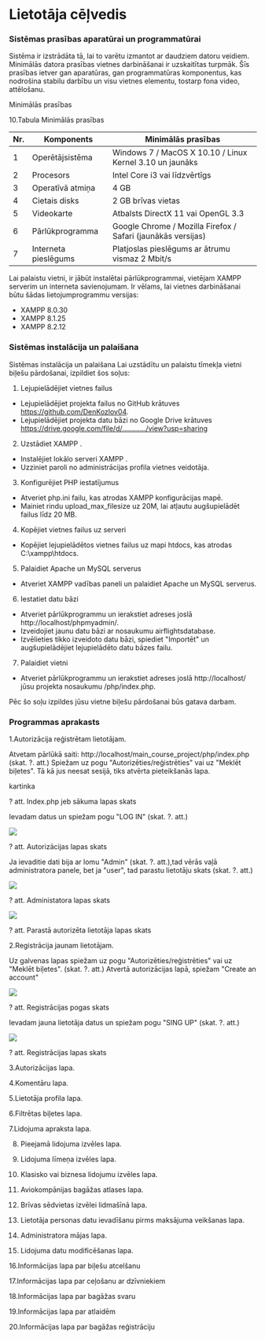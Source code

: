 # Lietotāja cēļvedis
### Sistēmas prasības aparatūrai un programmatūrai

Sistēma ir izstrādāta tā, lai to varētu izmantot ar daudziem datoru veidiem. Minimālās datora prasības vietnes darbināšanai ir uzskaitītas turpmāk. Šīs prasības ietver gan aparatūras, gan programmatūras komponentus, kas nodrošina stabilu darbību un visu vietnes elementu, tostarp fona video, attēlošanu.


Minimālās prasības

10.Tabula Minimālās prasības

| Nr. | Komponents          | Minimālās prasības                                     |
|-----|---------------------|--------------------------------------------------------|
| 1   | Operētājsistēma     | Windows 7 / MacOS X 10.10 / Linux Kernel 3.10 un jaunāks|
| 2   | Procesors           | Intel Core i3 vai līdzvērtīgs                          |
| 3   | Operatīvā atmiņa     | 4 GB                                                  |
| 4   | Cietais disks       | 2 GB brīvas vietas                                     |
| 5   | Videokarte          | Atbalsts DirectX 11 vai OpenGL 3.3                     |
| 6   | Pārlūkprogramma     | Google Chrome / Mozilla Firefox / Safari (jaunākās versijas) |
| 7   | Interneta pieslēgums | Platjoslas pieslēgums ar ātrumu vismaz 2 Mbit/s       |

Lai palaistu vietni, ir jābūt instalētai pārlūkprogrammai, vietējam XAMPP serverim un interneta savienojumam.
Ir vēlams, lai vietnes darbināšanai būtu šādas lietojumprogrammu versijas: 

* XAMPP 8.0.30 
* XAMPP 8.1.25
* XAMPP 8.2.12

  
### Sistēmas instalācija un palaišana

Sistēmas instalācija un palaišana
Lai uzstādītu un palaistu tīmekļa vietni biļešu pārdošanai, izpildiet šos soļus:

1. Lejupielādējiet vietnes failus

* Lejupielādējiet projekta failus no GitHub krātuves https://github.com/DenKozlov04.
* Lejupielādējiet projekta datu bāzi no Google Drive krātuves https://drive.google.com/file/d/............/view?usp=sharing

2. Uzstādiet XAMPP .

* Instalējiet lokālo serveri XAMPP .
* Uzziniet paroli no administrācijas profila vietnes veidotāja.
3. Konfigurējiet PHP iestatījumus

* Atveriet php.ini failu, kas atrodas XAMPP konfigurācijas mapē.
* Mainiet rindu upload_max_filesize uz 20M, lai atļautu augšupielādēt failus līdz 20 MB.
4. Kopējiet vietnes failus uz serveri

* Kopējiet lejupielādētos vietnes failus uz mapi htdocs, kas atrodas C:\xampp\htdocs.
5. Palaidiet Apache un MySQL serverus

* Atveriet XAMPP vadības paneli un palaidiet Apache un MySQL serverus.
6. Iestatiet datu bāzi

* Atveriet pārlūkprogrammu un ierakstiet adreses joslā http://localhost/phpmyadmin/.
* Izveidojiet jaunu datu bāzi ar nosaukumu airflightsdatabase.
* Izvēlieties tikko izveidoto datu bāzi, spiediet "Importēt" un augšupielādējiet lejupielādēto datu bāzes failu.
7. Palaidiet vietni

* Atveriet pārlūkprogrammu un ierakstiet adreses joslā http://localhost/ jūsu projekta nosaukumu /php/index.php.

Pēc šo soļu izpildes jūsu vietne biļešu pārdošanai būs gatava darbam.

### Programmas aprakasts

1.Autorizācija reģistrētam lietotājam.

Atvetam pārlūkā saiti: http://localhost/main_course_project/php/index.php (skat. ?. att.)
Spiežam uz pogu "Autorizēties/reģistrēties" vai uz "Meklēt biļetes". Tā kā jus neesat sesijā, tiks atvērta pieteikšanās lapa.

kartinka

? att. Index.php jeb sākuma lapas skats  


Ievadam datus un spiežam pogu "LOG IN" (skat. ?. att.)


![](https://github.com/rvt-prog-kval-24/DP41-DenissKozlovs-AviabiesuMeklesanasUnRezervesanasVietne/blob/main/documentation/atteli/Datubāzes_fiziskās_struktūras_shēma.png )

? att. Autorizācijas lapas skats

Ja ievaditie dati bija ar lomu "Admin" (skat. ?. att.),tad vērās vaļā administratora panele, bet ja "user", tad parastu lietotāju skats (skat. ?. att.)


![](https://github.com/rvt-prog-kval-24/DP41-DenissKozlovs-AviabiesuMeklesanasUnRezervesanasVietne/blob/main/documentation/atteli/Datubāzes_fiziskās_struktūras_shēma.png )

? att. Administatora lapas skats

![](https://github.com/rvt-prog-kval-24/DP41-DenissKozlovs-AviabiesuMeklesanasUnRezervesanasVietne/blob/main/documentation/atteli/Datubāzes_fiziskās_struktūras_shēma.png )

? att. Parastā autorizēta lietotāja lapas skats

2.Registrācija jaunam lietotājam.

Uz galvenas lapas spiežam uz pogu "Autorizēties/reģistrēties" vai uz "Meklēt biļetes". (skat. ?. att.)
Atvertā autorizācijas lapā, spiežam "Create an account" 

![](https://github.com/rvt-prog-kval-24/DP41-DenissKozlovs-AviabiesuMeklesanasUnRezervesanasVietne/blob/main/documentation/atteli/Datubāzes_fiziskās_struktūras_shēma.png )

? att. Registrācijas pogas skats

Ievadam jauna lietotāja datus un spiežam pogu "SING UP" (skat. ?. att.)

![](https://github.com/rvt-prog-kval-24/DP41-DenissKozlovs-AviabiesuMeklesanasUnRezervesanasVietne/blob/main/documentation/atteli/Datubāzes_fiziskās_struktūras_shēma.png )

? att. Registrācijas lapas skats


3.Autorizācijas lapa.


4.Komentāru lapa.


5.Lietotāja profila lapa.


6.Filtrētas biļetes lapa.


7.Lidojuma apraksta lapa.


8. Pieejamā lidojuma izvēles lapa.


9. Lidojuma līmeņa izvēles lapa.


10. Klasisko vai biznesa lidojumu izvēles lapa.


11. Aviokompānijas bagāžas atlases lapa.


12. Brīvas sēdvietas izvēlei lidmašīnā lapa.


13. Lietotāja personas datu ievadīšanu pirms maksājuma veikšanas lapa.


14. Administratora mājas lapa.


15. Lidojuma datu modificēšanas lapa.


16.Informācijas lapa par biļešu atcelšanu


17.Informācijas lapa par ceļošanu ar dzīvniekiem


18.Informācijas lapa par bagāžas svaru


19.Informācijas lapa par atlaidēm


20.Informācijas lapa par bagāžas reģistrāciju








